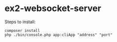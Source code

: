 # ex2-websocket-server

Steps to install:
```
composer install
php ./bin/console.php app:cliApp "address" "port"
```